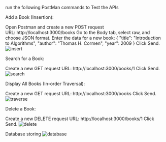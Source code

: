 run the following PostMan commands to Test the APIs

Add a Book (Insertion):

Open Postman and create a new POST request                                                                                                                          
URL: http://localhost:3000/books
Go to the Body tab, select raw, and choose JSON format.
Enter the data for a new book:
{
    "title": "Introduction to Algorithms",
    "author": "Thomas H. Cormen",
    "year": 2009
}
Click Send.
![insert](https://github.com/user-attachments/assets/bcbc6862-c8d9-4139-9e84-906384940902)

Search for a Book:

Create a new GET request
URL: http://localhost:3000/books/1
Click Send.
![search](https://github.com/user-attachments/assets/cd811ec1-5c84-4e51-a24b-bac6df5d68e5)

Display All Books (In-order Traversal):

Create a new GET request
URL: http://localhost:3000/books
Click Send.
![traverse](https://github.com/user-attachments/assets/e5a15bc8-36b5-43d5-bb0a-38f4ae58f03d)

Delete a Book:

Create a new DELETE request
URL: http://localhost:3000/books/1
Click Send.
![delete](https://github.com/user-attachments/assets/bb6d58cb-e809-4345-8937-7671aab872b3)

Database storing
![database](https://github.com/user-attachments/assets/5f3b34a6-2324-4994-bb31-bf03fd78f1fe)

